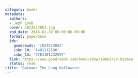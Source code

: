 ```yaml
---
category: books
metadata:
  authors:
  - Jeph Loeb
  cover: 1823573862.jpg
  end_date: 2016-01-30 00:00:00-08:00
  format: paperback
  ids:
    goodreads: '1823573862'
    isbn_10: '1401232590'
    isbn_13: '9781401232597'
  link: https://www.goodreads.com/book/show/10862724-batman
  status: read
title: 'Batman: The Long Halloween'
---
```

